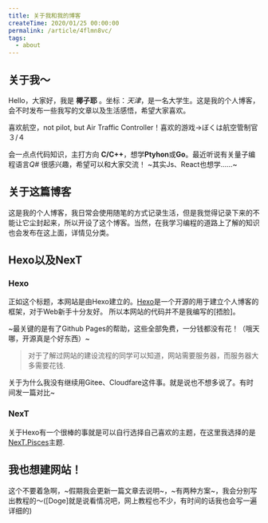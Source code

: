 ```yaml
---
title: 关于我和我的博客
createTime: 2020/01/25 00:00:00
permalink: /article/4flmn8vc/
tags:
  - about
---
```


## 关于我～

Hello，大家好，我是 **椰子耶** 。坐标：*天津*，是一名大学生。这是我的个人博客，会不时发布一些我写的文章以及生活感悟，希望大家喜欢。

喜欢航空，not pilot, but Air Traffic Controller！喜欢的游戏->ぼくは航空管制官３/４

会一点点代码知识，主打方向 **C/C++**，想学**Ptyhon**或**Go**。最近听说有关量子编程语言*Q#* 很感兴趣，希望可以和大家交流！
~其实Js、React也想学......~

<!--more-->

## 关于这篇博客

这是我的个人博客，我日常会使用随笔的方式记录生活，但是我觉得记录下来的不能让它尘封起来，所以开设了这个博客。当然，在我学习编程的道路上了解的知识也会发布在这上面，详情见分类。

## Hexo以及NexT

### Hexo

正如这个标题，本网站是由Hexo建立的。[Hexo](https://hexo.io/zh-cn/)是一个开源的用于建立个人博客的框架，对于Web新手十分友好。
所以本网站的代码并不是我编写的\[捂脸\]。

~最关键的是有了Github Pages的帮助，这些全部免费，一分钱都没有花！（哦天哪，开源真是个好东西）~

> 对于了解过网站的建设流程的同学可以知道，网站需要服务器，而服务器大多需要花钱.

关于为什么我没有继续用Gitee、Cloudfare这件事。就是说也不想多说了。有时间发一篇对比~

### NexT

关于Hexo有一个很棒的事就是可以自行选择自己喜欢的主题，在这里我选择的是[NexT.Pisces](https://theme-next.js.org/)主题.

## 我也想建网站！

这个不要着急啊，~假期我会更新一篇文章去说明~，~有两种方案~，我会分别写出教程的～(\[Doge\]就是说看情况吧，网上教程也不少，有时间的话我也会写一遍详细的)
